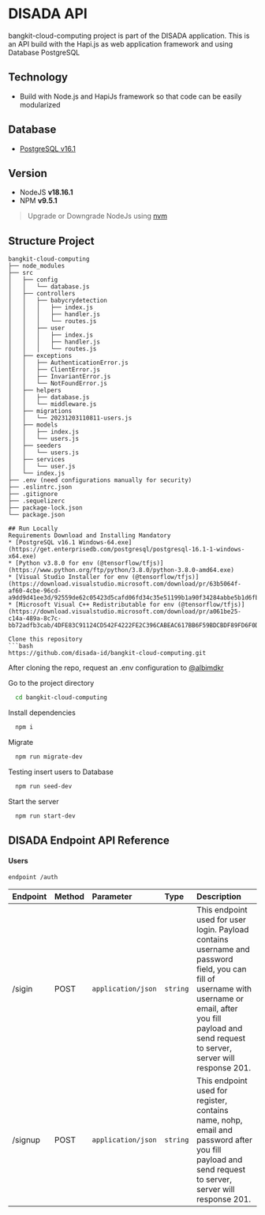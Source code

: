 # DISADA API
bangkit-cloud-computing project is part of the DISADA application. This is an API build with the Hapi.js as web application framework and using Database PostgreSQL

## Technology
* Build with Node.js and HapiJs framework so that code can be easily modularized

## Database
* [PostgreSQL v16.1](https://get.enterprisedb.com/postgresql/postgresql-16.1-1-windows-x64.exe)

## Version
- NodeJS  **v18.16.1**
- NPM **v9.5.1**
> Upgrade or Downgrade NodeJs using [nvm](https://www.freecodecamp.org/news/node-version-manager-nvm-install-guide/)


## Structure Project
```plaintext
bangkit-cloud-computing
├── node_modules
├── src
│   ├── config
│   │   └── database.js
│   ├── controllers
│   │   ├── babycrydetection
│   │   │   ├── index.js
│   │   │   ├── handler.js
│   │   │   └── routes.js
│   │   ├── user
│   │   │   ├── index.js
│   │   │   ├── handler.js
│   │   │   └── routes.js
│   ├── exceptions
│   │   ├── AuthenticationError.js
│   │   ├── ClientError.js
│   │   ├── InvariantError.js
│   │   └── NotFoundError.js
│   ├── helpers
│   │   ├── database.js
│   │   └── middleware.js
│   ├── migrations
│   │   └── 20231203110811-users.js
│   ├── models
│   │   ├── index.js
│   │   └── users.js
│   ├── seeders
│   │   └── users.js
│   ├── services
│   │   └── user.js
│   └── index.js
├── .env (need configurations manually for security)
├── .eslintrc.json
├── .gitignore
├── .sequelizerc
├── package-lock.json
└── package.json

## Run Locally
Requirements Download and Installing Mandatory
* [PostgreSQL v16.1 Windows-64.exe](https://get.enterprisedb.com/postgresql/postgresql-16.1-1-windows-x64.exe)
* [Python v3.8.0 for env (@tensorflow/tfjs)](https://www.python.org/ftp/python/3.8.0/python-3.8.0-amd64.exe)
* [Visual Studio Installer for env (@tensorflow/tfjs)](https://download.visualstudio.microsoft.com/download/pr/63b5064f-af60-4cbe-96cd-a9dd9d41ee3d/92559de62c05423d5cafd06fd34c35e51199b1a90f34284abbe5b1d6fb75342d/vs_BuildTools.exe)
* [Microsoft Visual C++ Redistributable for env (@tensorflow/tfjs)](https://download.visualstudio.microsoft.com/download/pr/a061be25-c14a-489a-8c7c-bb72adfb3cab/4DFE83C91124CD542F4222FE2C396CABEAC617BB6F59BDCBDF89FD6F0DF0A32F/VC_redist.x64.exe)

Clone this repository
```bash
https://github.com/disada-id/bangkit-cloud-computing.git
```

After cloning the repo, request an .env configuration to [@albimdkr](https://github.com/albimdkr)

Go to the project directory
```bash
  cd bangkit-cloud-computing
```

Install dependencies

```bash
  npm i
```

Migrate

```bash
  npm run migrate-dev
```

Testing insert users to Database

```bash
  npm run seed-dev
```

Start the server

```bash
  npm run start-dev
```

## DISADA Endpoint API Reference
#### Users

```bash
endpoint /auth
```
|Endpoint              |Method               | Parameter          | Type     | Description                                   |
|:---------------------|:--------------------| :------------------| :------- | :---------------------------------------------|
| /sigin                |POST                 | `application/json` | `string` | This endpoint used for user login. Payload contains username and password field, you can fill of username with username or email, after you fill payload and send request to server, server will response 201. |
| /signup                |POST                  | `application/json` | `string` | This endpoint used for register, contains name, nohp, email and password after you fill payload and send request to server, server will response 201.  |